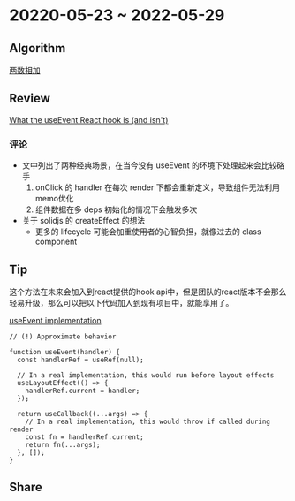 # 20220-05-23 ~ 2022-05-29

## Algorithm

[两数相加](https://github.com/JunwuHuang/leetcode-daily/blob/master/add-two-numbers/%E4%B8%A4%E6%95%B0%E7%9B%B8%E5%8A%A0.md)

## Review

[What the useEvent React hook is (and isn't)](https://typeofnan.dev/what-the-useevent-react-hook-is-and-isnt/)

### 评论

- 文中列出了两种经典场景，在当今没有 useEvent 的环境下处理起来会比较硌手
  1. onClick 的 handler 在每次 render 下都会重新定义，导致组件无法利用memo优化
  2. 组件数据在多 deps 初始化的情况下会触发多次
- 关于 solidjs 的 createEffect 的想法
  - 更多的 lifecycle 可能会加重使用者的心智负担，就像过去的 class component

## Tip

这个方法在未来会加入到react提供的hook api中，但是团队的react版本不会那么轻易升级，那么可以把以下代码加入到现有项目中，就能享用了。

[useEvent implementation](https://github.com/reactjs/rfcs/blob/useevent/text/0000-useevent.md#internal-implementation)

```
// (!) Approximate behavior

function useEvent(handler) {
  const handlerRef = useRef(null);

  // In a real implementation, this would run before layout effects
  useLayoutEffect(() => {
    handlerRef.current = handler;
  });

  return useCallback((...args) => {
    // In a real implementation, this would throw if called during render
    const fn = handlerRef.current;
    return fn(...args);
  }, []);
}
```

## Share

